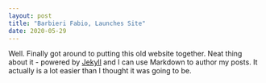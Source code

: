 ```yaml
---
layout: post
title: "Barbieri Fabio, Launches Site"
date: 2020-05-29
---
```


Well. Finally got around to putting this old website together. Neat thing about it - powered by [Jekyll](http://jekyllrb.com) and I can use Markdown to author my posts. It actually is a lot easier than I thought it was going to be.
